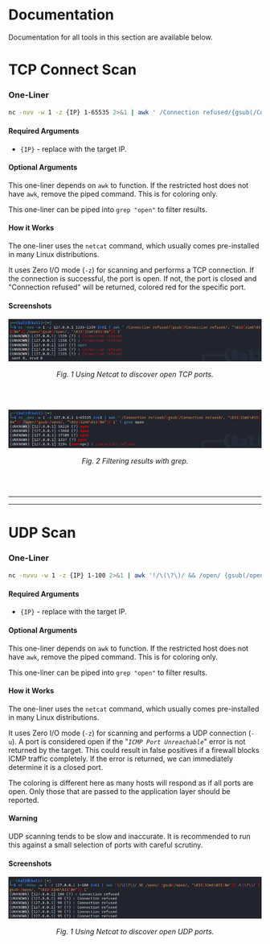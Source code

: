 # Documentation

Documentation for all tools in this section are available below.

# TCP Connect Scan

### One-Liner
```bash
nc -nvv -w 1 -z {IP} 1-65535 2>&1 | awk ' /Connection refused/{gsub(/Connection refused/, "\033[31m&\033[0m")} /open/{gsub(/open/, "\033[32m&\033[0m")} 1'
```

#### Required Arguments
- `{IP}` - replace with the target IP.

#### Optional Arguments
This one-liner depends on `awk` to function. If the restricted host does not have `awk`, remove the piped command. This is for coloring only.

This one-liner can be piped into `grep "open"` to filter results.

#### How it Works

The one-liner uses the `netcat` command, which usually comes pre-installed in many Linux distributions.

It uses Zero I/O mode (`-z`) for scanning and performs a TCP connection. If the connection is successful, the port is open. If not, the port is closed and "Connection refused" will be returned, colored red for the specific port.

#### Screenshots 

<p align="center">
  <img src="/port-scanning/restricted-host/netcat/readme-imgs/nctcp.png" />
</p>
<p align="center"><i>Fig. 1 Using Netcat to discover open TCP ports.</i></p>
<br>
<br>
<p align="center">
  <img src="/port-scanning/restricted-host/netcat/readme-imgs/nctcpgrep.png" />
</p>
<p align="center"><i>Fig. 2 Filtering results with grep.</i></p>
<br>
<br>

---
---
# UDP Scan

### One-Liner
```bash
nc -nvvu -w 1 -z {IP} 1-100 2>&1 | awk '!/\(\?\)/ && /open/ {gsub(/open/, "\033[32m&\033[0m")} /\(\?\)/ {gsub(/open/, "\033[31m&\033[0m")} 1'
```

#### Required Arguments
- `{IP}` - replace with the target IP.

#### Optional Arguments
This one-liner depends on `awk` to function. If the restricted host does not have `awk`, remove the piped command. This is for coloring only.

This one-liner can be piped into `grep "open"` to filter results.

#### How it Works

The one-liner uses the `netcat` command, which usually comes pre-installed in many Linux distributions.

It uses Zero I/O mode (`-z`) for scanning and performs a UDP connection (`-u`). A port is considered open if the "*`ICMP Port Unreachable`*" error is not returned by the target. This could result in false positives if a firewall blocks ICMP traffic completely. If the error is returned, we can immediately determine it is a closed port.

The coloring is different here as many hosts will respond as if all ports are open. Only those that are passed to the application layer should be reported.

#### Warning

UDP scanning tends to be slow and inaccurate. It is recommended to run this against a small selection of ports with careful scrutiny.

#### Screenshots 

<p align="center">
  <img src="/port-scanning/restricted-host/netcat/readme-imgs/ncudp.png" />
</p>
<p align="center"><i>Fig. 1 Using Netcat to discover open UDP ports.</i></p>
<br>
<br>